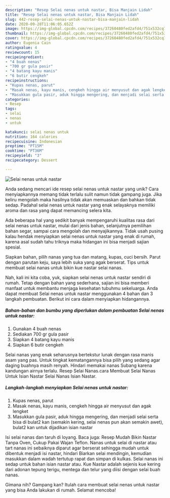 ```yaml
---
description: "Resep Selai nenas untuk nastar, Bisa Manjain Lidah"
title: "Resep Selai nenas untuk nastar, Bisa Manjain Lidah"
slug: 442-resep-selai-nenas-untuk-nastar-bisa-manjain-lidah
date: 2020-09-28T11:06:05.652Z
image: https://img-global.cpcdn.com/recipes/37260480fed2afd4/751x532cq70/selai-nenas-untuk-nastar-foto-resep-utama.jpg
thumbnail: https://img-global.cpcdn.com/recipes/37260480fed2afd4/751x532cq70/selai-nenas-untuk-nastar-foto-resep-utama.jpg
cover: https://img-global.cpcdn.com/recipes/37260480fed2afd4/751x532cq70/selai-nenas-untuk-nastar-foto-resep-utama.jpg
author: Eugenia Cain
ratingvalue: 4
reviewcount: 15
recipeingredient:
- "4 buah nenas"
- "700 gr gula pasir"
- "4 batang kayu manis"
- "6 butir cengkeh"
recipeinstructions:
- "Kupas nenas, parut"
- "Masak nenas, kayu manis, cengkeh hingga air menyusut dan agak lengket"
- "Masukkan gula pasir, aduk hingga mengering, dan menjadi selai serta bisa di bulat2 kan (semakin kering, selai nenas pun akan semakin awet), bulat2 kan untuk dijadikan isian nastar"
categories:
- Resep
tags:
- selai
- nenas
- untuk

katakunci: selai nenas untuk 
nutrition: 164 calories
recipecuisine: Indonesian
preptime: "PT15M"
cooktime: "PT36M"
recipeyield: "3"
recipecategory: Dessert

---
```



![Selai nenas untuk nastar](https://img-global.cpcdn.com/recipes/37260480fed2afd4/751x532cq70/selai-nenas-untuk-nastar-foto-resep-utama.jpg)

Anda sedang mencari ide resep selai nenas untuk nastar yang unik? Cara menyiapkannya memang tidak terlalu sulit namun tidak gampang juga. Jika keliru mengolah maka hasilnya tidak akan memuaskan dan bahkan tidak sedap. Padahal selai nenas untuk nastar yang enak selayaknya memiliki aroma dan rasa yang dapat memancing selera kita.

Ada beberapa hal yang sedikit banyak mempengaruhi kualitas rasa dari selai nenas untuk nastar, mulai dari jenis bahan, selanjutnya pemilihan bahan segar, sampai cara mengolah dan menyajikannya. Tidak usah pusing kalau hendak menyiapkan selai nenas untuk nastar yang enak di rumah, karena asal sudah tahu triknya maka hidangan ini bisa menjadi sajian spesial.

Siapkan bahan, pilih nanas yang tua dan matang, kupas, cuci bersih. Parut dengan parutan keju, saya lebih suka yang agak berserat. Tips untuk membuat selai nanas untuk bikin kue nastar selai nanas.


Nah, kali ini kita coba, yuk, siapkan selai nenas untuk nastar sendiri di rumah. Tetap dengan bahan yang sederhana, sajian ini bisa memberi manfaat untuk membantu menjaga kesehatan tubuhmu sekeluarga. Anda dapat membuat Selai nenas untuk nastar menggunakan 4 bahan dan 3 langkah pembuatan. Berikut ini cara dalam menyiapkan hidangannya.

<!--inarticleads1-->

##### Bahan-bahan dan bumbu yang diperlukan dalam pembuatan Selai nenas untuk nastar:

1. Gunakan 4 buah nenas
1. Sediakan 700 gr gula pasir
1. Siapkan 4 batang kayu manis
1. Siapkan 6 butir cengkeh


Selai nanas yang enak seharusnya bertekstur lunak dengan rasa manis asam yang pas. Untuk tingkat kematangannya bisa pilih yang sedang agar daging buahnya masih renyah. Hindari memakai nanas Subang karena kandungan airnya terlalu. Resep Selai Nanas.cara Membuat Selai Nanas Untuk Isian Nastar Selai Nanas Isian Nastar. 

<!--inarticleads2-->

##### Langkah-langkah menyiapkan Selai nenas untuk nastar:

1. Kupas nenas, parut
1. Masak nenas, kayu manis, cengkeh hingga air menyusut dan agak lengket
1. Masukkan gula pasir, aduk hingga mengering, dan menjadi selai serta bisa di bulat2 kan (semakin kering, selai nenas pun akan semakin awet), bulat2 kan untuk dijadikan isian nastar


Isi selai nanas dan taruh di loyang. Baca juga: Resep Mudah Bikin Nastar Tanpa Oven, Cukup Pakai Wajan Teflon. Nanas untuk selai di nastar atau tart nanas ini sebaiknya diparut agar berserat sehingga mudah untuk dibentuk menjadi isi nastar, hindari Biarkan selai mendingin, kemudian masukkan dalam wadah tertutup rapat dan simpan di kulkas. Selai nanas ini sedap untuk bahan isian nastar atau. Kue Nastar adalah sejenis kue kering dari adonan tepung terigu, mentega dan telur yang diisi dengan selai buah nanas. 

Gimana nih? Gampang kan? Itulah cara membuat selai nenas untuk nastar yang bisa Anda lakukan di rumah. Selamat mencoba!
